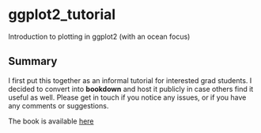 # ggplot2_tutorial
Introduction to plotting in ggplot2 (with an ocean focus)

## Summary

I first put this together as an informal tutorial for interested grad students. I decided to convert into **bookdown** and host it publicly in case others find it useful as well. Please get in touch if you notice any issues, or if you have any comments or suggestions.

The book is available [here](https://hansenjohnson.github.io/ggplot2_tutorial/index.html)
